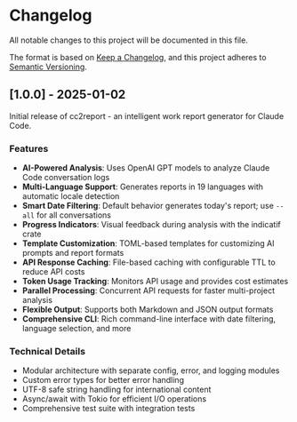 # Changelog

All notable changes to this project will be documented in this file.

The format is based on [Keep a Changelog](https://keepachangelog.com/en/1.0.0/),
and this project adheres to [Semantic Versioning](https://semver.org/spec/v2.0.0.html).

## [1.0.0] - 2025-01-02

Initial release of cc2report - an intelligent work report generator for Claude Code.

### Features
- **AI-Powered Analysis**: Uses OpenAI GPT models to analyze Claude Code conversation logs
- **Multi-Language Support**: Generates reports in 19 languages with automatic locale detection
- **Smart Date Filtering**: Default behavior generates today's report; use `--all` for all conversations
- **Progress Indicators**: Visual feedback during analysis with the indicatif crate
- **Template Customization**: TOML-based templates for customizing AI prompts and report formats
- **API Response Caching**: File-based caching with configurable TTL to reduce API costs
- **Token Usage Tracking**: Monitors API usage and provides cost estimates
- **Parallel Processing**: Concurrent API requests for faster multi-project analysis
- **Flexible Output**: Supports both Markdown and JSON output formats
- **Comprehensive CLI**: Rich command-line interface with date filtering, language selection, and more

### Technical Details
- Modular architecture with separate config, error, and logging modules
- Custom error types for better error handling
- UTF-8 safe string handling for international content
- Async/await with Tokio for efficient I/O operations
- Comprehensive test suite with integration tests

